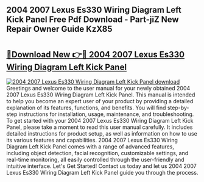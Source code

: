 ## 2004 2007 Lexus Es330 Wiring Diagram Left Kick Panel Free Pdf Download - Part-jiZ New Repair Owner Guide KzX85

# <h2><a href="http://dfukeo.blite.top/?on=2004+2007+Lexus+Es330+Wiring+Diagram+Left+Kick+Panel">🔗Download New 👉🔴 2004 2007 Lexus Es330 Wiring Diagram Left Kick Panel</a></h2>

[![2004 2007 Lexus Es330 Wiring Diagram Left Kick Panel download](https://i.imgur.com/lujVjoI.png)](http://dfukeo.blite.top/?on=2004+2007+Lexus+Es330+Wiring+Diagram+Left+Kick+Panel)
Greetings and welcome to the user manual for your newly obtained 2004 2007 Lexus Es330 Wiring Diagram Left Kick Panel. This manual is intended to help you become an expert user of your product by providing a detailed explanation of its features, functions, and benefits. You will find step-by-step instructions for installation, usage, maintenance, and troubleshooting. To get started with your 2004 2007 Lexus Es330 Wiring Diagram Left Kick Panel, please take a moment to read this user manual carefully. It includes detailed instructions for product setup, as well as information on how to use its various features and capabilities. 2004 2007 Lexus Es330 Wiring Diagram Left Kick Panel comes with a range of advanced features, including object detection, facial recognition, customizable settings, and real-time monitoring, all easily controlled through the user-friendly and intuitive interface. Let's Get Started! Contact us today and let us 2004 2007 Lexus Es330 Wiring Diagram Left Kick Panel guide you through the process.
